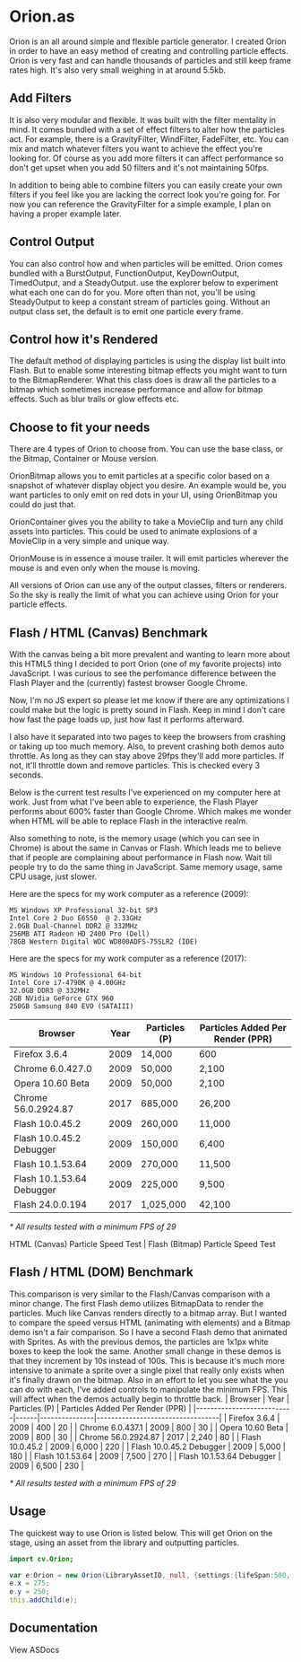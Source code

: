 # Orion.as

Orion is an all around simple and flexible particle generator. I created Orion in order to have an easy method of creating and controlling particle effects. Orion is very fast and can handle thousands of particles and still keep frame rates high. It's also very small weighing in at around 5.5kb.

## Add Filters

It is also very modular and flexible. It was built with the filter mentality in mind. It comes bundled with a set of effect filters to alter how the particles act. For example, there is a GravityFilter, WindFilter, FadeFilter, etc. You can mix and match whatever filters you want to achieve the effect you're looking for. Of course as you add more filters it can affect performance so don't get upset when you add 50 filters and it's not maintaining 50fps.

In addition to being able to combine filters you can easily create your own filters if you feel like you are lacking the correct look you're going for. For now you can reference the GravityFilter for a simple example, I plan on having a proper example later.

## Control Output

You can also control how and when particles will be emitted. Orion comes bundled with a BurstOutput, FunctionOutput, KeyDownOutput, TimedOutput, and a SteadyOutput. use the explorer below to experiment what each one can do for you. More often than not, you'll be using SteadyOutput to keep a constant stream of particles going. Without an output class set, the default is to emit one particle every frame.

## Control how it's Rendered

The default method of displaying particles is using the display list built into Flash. But to enable some interesting bitmap effects you might want to turn to the BitmapRenderer. What this class does is draw all the particles to a bitmap which sometimes increase performance and allow for bitmap effects. Such as blur trails or glow effects etc.

## Choose to fit your needs

There are 4 types of Orion to choose from. You can use the base class, or the Bitmap, Container or Mouse version.

OrionBitmap allows you to emit particles at a specific color based on a snapshot of whatever display object you desire. An example would be, you want particles to only emit on red dots in your UI, using OrionBitmap you could do just that.

OrionContainer gives you the ability to take a MovieClip and turn any child assets into particles. This could be used to animate explosions of a MovieClip in a very simple and unique way.

OrionMouse is in essence a mouse trailer. It will emit particles wherever the mouse is and even only when the mouse is moving.

All versions of Orion can use any of the output classes, filters or renderers. So the sky is really the limit of what you can achieve using Orion for your particle effects.

## Flash / HTML (Canvas) Benchmark

With the canvas being a bit more prevalent and wanting to learn more about this HTML5 thing I decided to port Orion (one of my favorite projects) into JavaScript. I was curious to see the perfomance difference between the Flash Player and the (currently) fastest browser Google Chrome.

Now, I'm no JS expert so please let me know if there are any optimizations I could make but the logic is pretty sound in Flash. Keep in mind I don't care how fast the page loads up, just how fast it performs afterward.

I also have it separated into two pages to keep the browsers from crashing or taking up too much memory. Also, to prevent crashing both demos auto throttle. As long as they can stay above 29fps they'll add more particles. If not, it'll throttle down and remove particles. This is checked every 3 seconds.

Below is the current test results I've experienced on my computer here at work. Just from what I've been able to experience, the Flash Player performs about 600% faster than Google Chrome. Which makes me wonder when HTML will be able to replace Flash in the interactive realm.

Also something to note, is the memory usage (which you can see in Chrome) is about the same in Canvas or Flash. Which leads me to believe that if people are complaining about performance in Flash now. Wait till people try to do the same thing in JavaScript. Same memory usage, same CPU usage, just slower.

Here are the specs for my work computer as a reference (2009):

```
MS Windows XP Professional 32-bit SP3
Intel Core 2 Duo E6550  @ 2.33GHz
2.0GB Dual-Channel DDR2 @ 332MHz
256MB ATI Radeon HD 2400 Pro (Dell)
78GB Western Digital WDC WD800ADFS-75SLR2 (IDE)
```

Here are the specs for my work computer as a reference (2017):

```
MS Windows 10 Professional 64-bit
Intel Core i7-4790K @ 4.00GHz
32.0GB DDR3 @ 332MHz
2GB NVidia GeForce GTX 960
250GB Samsung 840 EVO (SATAIII)
```

| Browser                   | Year | Particles (P) | Particles Added Per Render (PPR) |
|---------------------------|------|---------------|----------------------------------|
| Firefox 3.6.4             | 2009 | 14,000        | 600                              |
| Chrome 6.0.427.0          | 2009 | 50,000        | 2,100                            |
| Opera 10.60 Beta          | 2009 | 50,000        | 2,100                            |
| Chrome 56.0.2924.87       | 2017 | 685,000       | 26,200                           |
| Flash 10.0.45.2           | 2009 | 260,000       | 11,000                           |
| Flash 10.0.45.2 Debugger  | 2009 | 150,000       | 6,400                            |
| Flash 10.1.53.64          | 2009 | 270,000       | 11,500                           |
| Flash 10.1.53.64 Debugger | 2009 | 225,000       | 9,500                            |
| Flash 24.0.0.194          | 2017 | 1,025,000     | 42,100                           |

_* All results tested with a minimum FPS of 29_

HTML (Canvas) Particle Speed Test | Flash (Bitmap) Particle Speed Test

## Flash / HTML (DOM) Benchmark
This comparison is very similar to the Flash/Canvas comparison with a minor change. The first Flash demo utilizes BitmapData to render the particles. Much like Canvas renders directly to a bitmap array. But I wanted to compare the speed versus HTML (animating with elements) and a Bitmap demo isn't a fair comparison. So I have a second Flash demo that animated with Sprites. As with the previous demos, the particles are 1x1px white boxes to keep the look the same. Another small change in these demos is that they increment by 10s instead of 100s. This is because it's much more intensive to animate a sprite over a single pixel that really only exists when it's finally drawn on the bitmap. Also in an effort to let you see what the you can do with each, I've added controls to manipulate the minimum FPS. This will affect when the demos actually begin to throttle back.
| Browser                   | Year | Particles (P) | Particles Added Per Render (PPR) |
|---------------------------|------|---------------|----------------------------------|
| Firefox 3.6.4             | 2009 | 400           | 20                               |
| Chrome 6.0.437.1          | 2009 | 800           | 30                               |
| Opera 10.60 Beta          | 2009 | 800           | 30                               |
| Chrome 56.0.2924.87       | 2017 | 2,240         | 80                               |
| Flash 10.0.45.2           | 2009 | 6,000         | 220                              |
| Flash 10.0.45.2 Debugger  | 2009 | 5,000         | 180                              |
| Flash 10.1.53.64          | 2009 | 7,500         | 270                              |
| Flash 10.1.53.64 Debugger | 2009 | 6,500         | 230                              |

_* All results tested with a minimum FPS of 29_

## Usage

The quickest way to use Orion is listed below. This will get Orion on the stage, using an asset from the library and outputting particles.

```actionscript
import cv.Orion;

var e:Orion = new Orion(LibraryAssetID, null, {settings:{lifeSpan:500, velocityXMin:-50, velocityXMax:50, velocityYMin:-50, velocityYMax:50}}, true);
e.x = 275;
e.y = 250;
this.addChild(e);
```

## Documentation
View ASDocs
